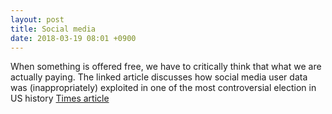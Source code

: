 ```yaml
---
layout: post
title: Social media 
date: 2018-03-19 08:01 +0900
---
```

When something is offered free, we have to critically think that what we are actually paying. 
The linked article discusses how social media user data was (inappropriately) exploited in one of the most controversial election in US history
[Times article](https://www.nytimes.com/2018/03/17/us/politics/cambridge-analytica-trump-campaign.html)